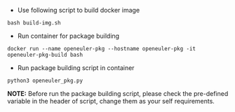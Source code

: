 - Use following script to build docker image
```shell script
bash build-img.sh
```

- Run container for package building
```shell script
docker run --name openeuler-pkg --hostname openeuler-pkg -it openeuler-pkg-build bash
```

- Run package building script in container
```shell script
python3 openeuler_pkg.py
```
**NOTE:** Before run the package building script, please check the pre-defined variable
in the header of script, change them as your self requirements. 